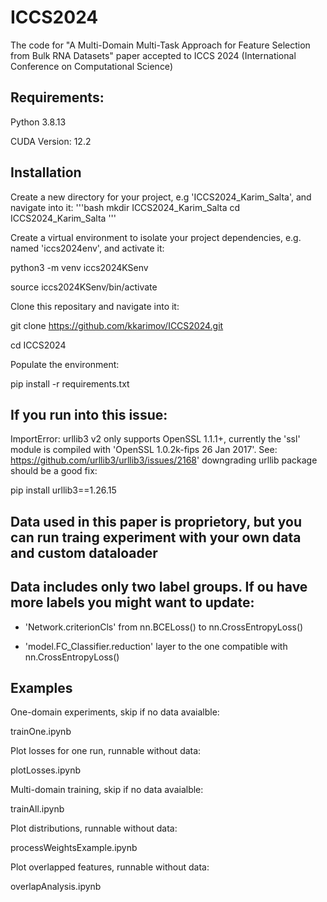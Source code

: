 # ICCS2024
The code for "A Multi-Domain Multi-Task Approach for Feature Selection from Bulk RNA Datasets" paper accepted to  ICCS 2024 (International Conference on Computational Science)

## Requirements:
Python 3.8.13

CUDA Version: 12.2

## Installation

Create a new directory for your project, e.g 'ICCS2024_Karim_Salta', and navigate into it:
'''bash
mkdir ICCS2024_Karim_Salta
cd ICCS2024_Karim_Salta
'''

Create a virtual environment to isolate your project dependencies, e.g. named 'iccs2024env', and activate it:

python3 -m venv iccs2024KSenv

source iccs2024KSenv/bin/activate

Clone this repositary and navigate into it:

git clone https://github.com/kkarimov/ICCS2024.git

cd ICCS2024

Populate the environment:

pip install -r requirements.txt

## If you run into this issue:
ImportError: urllib3 v2 only supports OpenSSL 1.1.1+, currently the 'ssl' module is compiled with 'OpenSSL 1.0.2k-fips  26 Jan 2017'. See: https://github.com/urllib3/urllib3/issues/2168' downgrading urllib package should be a good fix:

pip install urllib3==1.26.15

## Data used in this paper is proprietory, but you can run traing experiment with your own data and custom dataloader


## Data includes only two label groups. If ou have more labels you might want to update:

 - 'Network.criterionCls' from nn.BCELoss() to nn.CrossEntropyLoss()

 - 'model.FC_Classifier.reduction' layer to the one compatible with nn.CrossEntropyLoss()


## Examples

One-domain experiments, skip if no data avaialble:

trainOne.ipynb

Plot losses for one run, runnable without data:

plotLosses.ipynb

Multi-domain training, skip if no data avaialble:

trainAll.ipynb

Plot distributions, runnable without data:

processWeightsExample.ipynb

Plot overlapped features, runnable without data:

overlapAnalysis.ipynb
